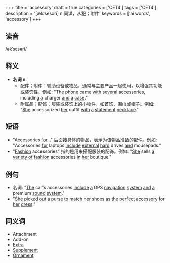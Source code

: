 +++
title = 'accessory'
draft = true
categories = ['CET4']
tags = ['CET4']
description = '[ækˈsesəri] n.同谋，从犯；附件'
keywords = ['ai words', 'accessory']
+++

## 读音
/əkˈsɛsəri/

## 释义
- **名词 n**:
  - 配件；附件：辅助设备或物品，通常与主要产品一起使用，以增强其功能或装饰性。例如: "[The](/post/the/) [phone](/post/phone/) came [with](/post/with/) [several](/post/several/) accessories, including [a](/post/a/) charger [and](/post/and/) [a](/post/a/) [case](/post/case/)."
  - 附属品；配饰：服装或装饰上的小物件，如首饰、围巾或帽子。例如: "[She](/post/she/) accessorized [her](/post/her/) outfit [with](/post/with/) [a](/post/a/) [statement](/post/statement/) [necklace](/post/necklace/)."

## 短语
- "Accessories [for](/post/for/)..." 后面接具体的物品，表示为该物品准备的配件。例如: "Accessories [for](/post/for/) laptops [include](/post/include/) [external](/post/external/) [hard](/post/hard/) drives [and](/post/and/) mousepads."
- "[Fashion](/post/fashion/) accessories" 指的是用来搭配服装的配饰。例如: "[She](/post/she/) sells [a](/post/a/) [variety](/post/variety/) [of](/post/of/) [fashion](/post/fashion/) accessories [in](/post/in/) [her](/post/her/) boutique."

## 例句
- 名词: "[The](/post/the/) car's accessories [include](/post/include/) [a](/post/a/) GPS [navigation](/post/navigation/) [system](/post/system/) [and](/post/and/) [a](/post/a/) premium [sound](/post/sound/) [system](/post/system/)."
- "[She](/post/she/) picked [out](/post/out/) [a](/post/a/) [purse](/post/purse/) [to](/post/to/) [match](/post/match/) [her](/post/her/) shoes [as](/post/as/) [the](/post/the/) [perfect](/post/perfect/) [accessory](/post/accessory/) [for](/post/for/) [her](/post/her/) [dress](/post/dress/)."

## 同义词
- Attachment
- Add-on
- [Extra](/post/extra/)
- [Supplement](/post/supplement/)
- [Ornament](/post/ornament/)
